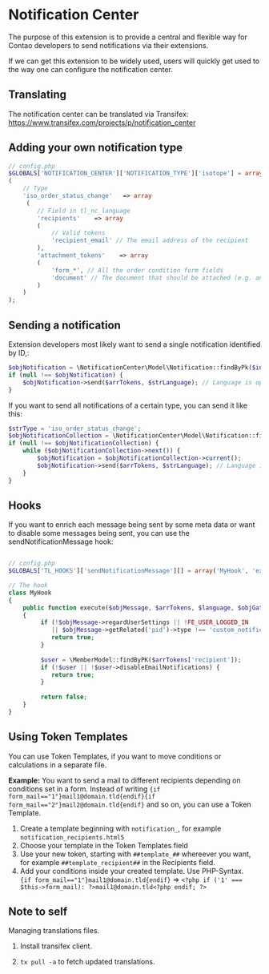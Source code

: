 Notification Center
===================

The purpose of this extension is to provide a central and flexible way for
Contao developers to send notifications via their extensions.

If we can get this extension to be widely used, users will quickly get used
to the way one can configure the notification center.

## Translating
The notification center can be translated via Transifex: https://www.transifex.com/projects/p/notification_center

## Adding your own notification type

```php
// config.php
$GLOBALS['NOTIFICATION_CENTER']['NOTIFICATION_TYPE']['isotope'] = array
(
    // Type
    'iso_order_status_change'   => array
     (
        // Field in tl_nc_language
        'recipients'    => array
        (
            // Valid tokens
            'recipient_email' // The email address of the recipient
        ),
        'attachment_tokens'    => array
        (
            'form_*', // All the order condition form fields
            'document' // The document that should be attached (e.g. an invoice)
        )
    )
);
```


## Sending a notification

Extension developers most likely want to send a single notification identified by ID,:

```php
$objNotification = \NotificationCenter\Model\Notification::findByPk($intNotificationId);
if (null !== $objNotification) {
    $objNotification->send($arrTokens, $strLanguage); // Language is optional
}
```

If you want to send all notifications of a certain type, you can send it like this:

```php
$strType = 'iso_order_status_change';
$objNotificationCollection = \NotificationCenter\Model\Notification::findByType($strType);
if (null !== $objNotificationCollection) {
    while ($objNotificationCollection->next()) {
        $objNotification = $objNotificationCollection->current();
        $objNotification->send($arrTokens, $strLanguage); // Language is optional
    }
}
```

## Hooks

If you want to enrich each message being sent by some meta data or want to disable some messages being sent, you can
use the sendNotificationMessage hook:

```php

// config.php
$GLOBALS['TL_HOOKS']['sendNotificationMessage'][] = array('MyHook', 'execute');

// The hook
class MyHook
{
    public function execute($objMessage, $arrTokens, $language, $objGatewayModel)
    {
         if (!$objMessage->regardUserSettings || !FE_USER_LOGGED_IN 
            || $objMessage->getRelated('pid')->type !== 'custom_notification') {
            return true;
         }
         
         $user = \MemberModel::findByPK($arrTokens['recipient']);     
         if (!$user || !$user->disableEmailNotifications) {
            return true;
         }
                      
         return false;
    }
}
```


## Using Token Templates
You can use Token Templates, if you want to move conditions or calculations in a separate file.

**Example:** You want to send a mail to different recipients depending on conditions set in a form. Instead of writing `{if form_mail=="1"}mail1@domain.tld{endif}{if form_mail=="2"}mail2@domain.tld{endif}` and so on, you can use a Token Template.

1. Create a template beginning with `notification_`, for example `notification_recipients.html5`
2. Choose your template in the Token Templates field
3. Use your new token, starting with `##template_##` whereever you want, for example `##template_recipient##` in the Recipients field.
4. Add your conditions inside your created template. Use PHP-Syntax.<br/>`{if form_mail=="1"}mail1@domain.tld{endif}` => `<?php if ('1' === $this->form_mail): ?>mail1@domain.tld<?php endif; ?>`


## Note to self

Managing translations files.

1. Install transifex client.

2.  `tx pull -a` to fetch updated translations.
